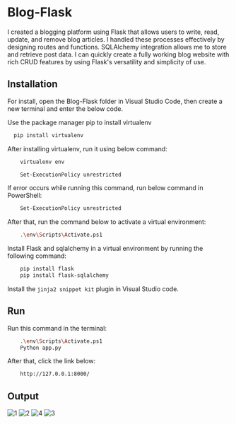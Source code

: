 
# Blog-Flask

I created a blogging platform using Flask that allows users to write, read, update, and remove blog articles. I handled these processes effectively by designing routes and functions. SQLAlchemy integration allows me to store and retrieve post data.
 I can quickly create a fully working blog website with rich CRUD features by using Flask's versatility and simplicity of use.
## Installation

For install, open the Blog-Flask folder in Visual Studio Code, then create a new terminal and enter the below code. 

Use the package manager pip to install virtualenv

```bash
  pip install virtualenv
```
After installing virtualenv, run it using below command:

```bash
    virtualenv env
```
```bash
    Set-ExecutionPolicy unrestricted
```
If error occurs while running this command, run below command in PowerShell:
```bash
    Set-ExecutionPolicy unrestricted
```
After that, run the command below to activate a virtual environment:

```bash
    .\env\Scripts\Activate.ps1
```
Install Flask and sqlalchemy in a virtual environment by running the following command:
```bash
    pip install flask
    pip install flask-sqlalchemy
```

Install the ``` jinja2 snippet kit ``` plugin in Visual Studio code.
## Run
Run this command in the terminal:
```bash
    .\env\Scripts\Activate.ps1
    Python app.py
```
After that, click the link below:
```bash
    http://127.0.0.1:8000/
```
## Output
![1](https://github.com/PriyanshSanghavi/Blog-Flask/assets/64824381/4e8d437d-c8df-41ca-acc4-7aff1a0b28de)
![2](https://github.com/PriyanshSanghavi/Blog-Flask/assets/64824381/16fe7681-9ff4-4cb2-84d1-2134461ab9b0)
![4](https://github.com/PriyanshSanghavi/Blog-Flask/assets/64824381/bf593a38-0e03-409f-8bb7-c2810362a93f)
![3](https://github.com/PriyanshSanghavi/Blog-Flask/assets/64824381/cd7f1dd5-75c3-4e8e-bc32-f16c197407a0)
